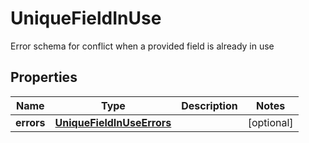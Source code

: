 

# UniqueFieldInUse

Error schema for conflict when a provided field is already in use

## Properties

| Name | Type | Description | Notes |
|------------ | ------------- | ------------- | -------------|
|**errors** | [**UniqueFieldInUseErrors**](UniqueFieldInUseErrors.md) |  |  [optional] |



